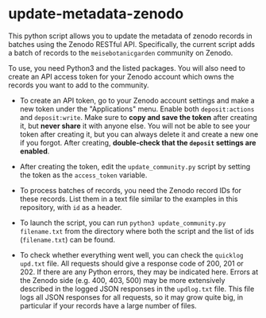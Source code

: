 # update-metadata-zenodo
This python script allows you to update the metadata of zenodo records in batches using the Zenodo RESTful API. Specifically, the current script adds a batch of records to the `meisebotanicgarden` community on Zenodo.

To use, you need Python3 and the listed packages. You will also need to create an API access token for your Zenodo account which owns the records you want to add to the community. 

- To create an API token, go to your Zenodo account settings and make a new token under the "Applications" menu. Enable both `deposit:actions` and `deposit:write`. Make sure to **copy and save the token** after creating it, but **never share** it with anyone else. You will not be able to see your token after creating it, but you can always delete it and create a new one if you forgot. After creating, **double-check that the `deposit` settings are enabled**.

- After creating the token, edit the `update_community.py` script by setting the token as the `access_token` variable.

- To process batches of records, you need the Zenodo record IDs for these records. List them in a text file similar to the examples in this repository, with `id` as a header.

- To launch the script, you can run `python3 update_community.py filename.txt` from the directory where both the script and the list of ids (`filename.txt`) can be found.

- To check whether everything went well, you can check the `quicklog upd.txt` file. All requests should give a response code of 200, 201 or 202. If there are any Python errors, they may be indicated here. Errors at the Zenodo side (e.g. 400, 403, 500) may be more extensively described in the logged JSON responses in the `updlog.txt` file. This file logs all JSON responses for all requests, so it may grow quite big, in particular if your records have a large number of files.
